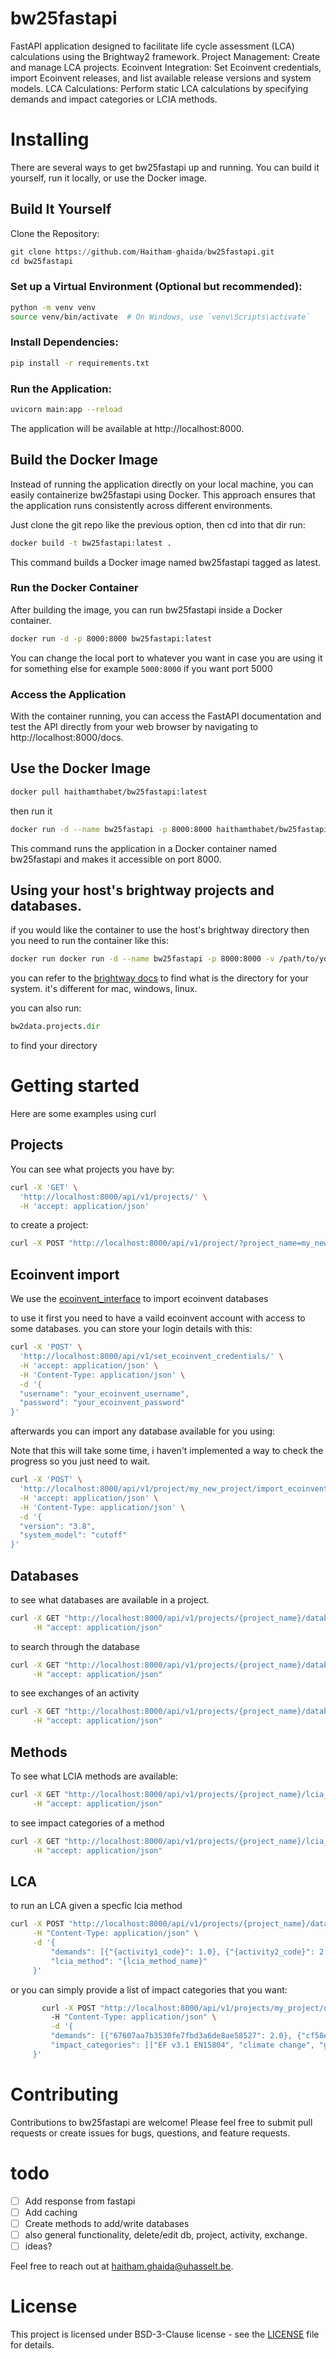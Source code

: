 # bw25fastapi

FastAPI application designed to facilitate life cycle assessment (LCA) calculations using the Brightway2 framework.
    Project Management: Create and manage LCA projects.
    Ecoinvent Integration: Set Ecoinvent credentials, import Ecoinvent releases, and list available release versions and system models.
    LCA Calculations: Perform static LCA calculations by specifying demands and impact categories or LCIA methods.

# Installing

There are several ways to get bw25fastapi up and running. You can build it yourself, run it locally, or use the Docker image.

## Build It Yourself
Clone the Repository:
```python
git clone https://github.com/Haitham-ghaida/bw25fastapi.git
cd bw25fastapi
```
### Set up a Virtual Environment (Optional but recommended):
```bash
python -m venv venv
source venv/bin/activate  # On Windows, use `venv\Scripts\activate`
```
### Install Dependencies:
```bash
pip install -r requirements.txt
```
### Run the Application:
```bash
uvicorn main:app --reload
```
The application will be available at http://localhost:8000.

## Build the Docker Image

Instead of running the application directly on your local machine, you can easily containerize bw25fastapi using Docker. This approach ensures that the application runs consistently across different environments.

Just clone the git repo like the previous option, then cd into that dir
run:
```bash
docker build -t bw25fastapi:latest .
```

This command builds a Docker image named bw25fastapi tagged as latest.

### Run the Docker Container

After building the image, you can run bw25fastapi inside a Docker container.
```bash
docker run -d -p 8000:8000 bw25fastapi:latest
```
You can change the local port to whatever you want in case you are using it for something else for example `5000:8000` if you want port 5000

### Access the Application

With the container running, you can access the FastAPI documentation and test the API directly from your web browser by navigating to http://localhost:8000/docs.

## Use the Docker Image
```bash
docker pull haithamthabet/bw25fastapi:latest
```
then run it
```bash
docker run -d --name bw25fastapi -p 8000:8000 haithamthabet/bw25fastapi:latest
```

This command runs the application in a Docker container named bw25fastapi and makes it accessible on port 8000.

## Using your host's brightway projects and databases.

if you would like the container to use the host's brightway directory then you need to run the container like this:
```bash
docker run docker run -d --name bw25fastapi -p 8000:8000 -v /path/to/your/brightway/dir:/root/.local/share/Brightway3 haithamthabet/bw25fastapi:latest
```

you can refer to the [brightway docs](https://docs.brightway.dev/en/latest/content/faq/data_management.html#where-is-my-data-saved) to find what is the directory for your system. it's different for mac, windows, linux.

you can also run:
```python
bw2data.projects.dir
```
to find your directory

# Getting started

Here are some examples using curl

## Projects

You can see what projects you have by:
```bash
curl -X 'GET' \
  'http://localhost:8000/api/v1/projects/' \
  -H 'accept: application/json'
```

to create a project:
```bash
curl -X POST "http://localhost:8000/api/v1/project/?project_name=my_new_project"
```

## Ecoinvent import

We use the [ecoinvent_interface](https://github.com/brightway-lca/ecoinvent_interface) to import ecoinvent databases

to use it first you need to have a vaild ecoinvent account with access to some databases. you can store your login details with this:

```bash
curl -X 'POST' \
  'http://localhost:8000/api/v1/set_ecoinvent_credentials/' \
  -H 'accept: application/json' \
  -H 'Content-Type: application/json' \
  -d '{
  "username": "your_ecoinvent_username",
  "password": "your_ecoinvent_password"
}'
```

afterwards you can import any database available for you using:

Note that this will take some time, i haven't implemented a way to check the progress so you just need to wait.

```bash
curl -X 'POST' \
  'http://localhost:8000/api/v1/project/my_new_project/import_ecoinvent/' \
  -H 'accept: application/json' \
  -H 'Content-Type: application/json' \
  -d '{
  "version": "3.8",
  "system_model": "cutoff"
}'
```

## Databases

to see what databases are available in a project.

```bash
curl -X GET "http://localhost:8000/api/v1/projects/{project_name}/database" \
     -H "accept: application/json"
```

to search through the database

```bash
curl -X GET "http://localhost:8000/api/v1/projects/{project_name}/database/{database_name}/activity/search?search_term={search_term}" \
     -H "accept: application/json"
```

to see exchanges of an activity

```bash
curl -X GET "http://localhost:8000/api/v1/projects/{project_name}/database/{database_name}/activity/{activity_code}/exchanges" \
     -H "accept: application/json"
```

## Methods

To see what LCIA methods are available:

```bash
curl -X GET "http://localhost:8000/api/v1/projects/{project_name}/lcia_methods" \
     -H "accept: application/json"
```

to see impact categories of a method

```bash
curl -X GET "http://localhost:8000/api/v1/projects/{project_name}/lcia_methods/{lcia_method}/impact_categories" \
     -H "accept: application/json"
```

## LCA

to run an LCA given a specfic lcia method

```bash
curl -X POST "http://localhost:8000/api/v1/projects/{project_name}/database/{database_name}/lca" \
     -H "Content-Type: application/json" \
     -d '{
         "demands": [{"{activity1_code}": 1.0}, {"{activity2_code}": 2.0}],
         "lcia_method": "{lcia_method_name}"
     }'
```

or you can simply provide a list of impact categories that you want:

```bash
       curl -X POST "http://localhost:8000/api/v1/projects/my_project/database/ecoinvent-3.9-cutoff/lca" \  
         -H "Content-Type: application/json" \
         -d '{
         "demands": [{"67607aa7b3530fe7fbd3a6de8ae58527": 2.0}, {"cf58e5107752177423205ce5e78d16f4": 1}],
         "impact_categories": [["EF v3.1 EN15804", "climate change", "global warming potential (GWP100)"]]
     }'
```

# Contributing

Contributions to bw25fastapi are welcome! Please feel free to submit pull requests or create issues for bugs, questions, and feature requests.

# todo
- [ ] Add response from fastapi
- [ ] Add caching
- [ ] Create methods to add/write databases
- [ ] also general functionality, delete/edit db, project, activity, exchange.
- [ ] ideas?

Feel free to reach out at [haitham.ghaida@uhasselt.be](mailto:haitham.ghaida@uhasselt.be).

# License
This project is licensed under BSD-3-Clause license - see the [LICENSE](LICENSE) file for details.
